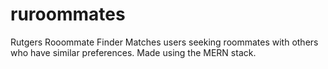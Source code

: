 # ruroommates
Rutgers Rooommate Finder
Matches users seeking roommates with others who have similar preferences. Made using the MERN stack.

